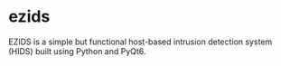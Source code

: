 # ezids
EZIDS is a simple but functional host-based intrusion detection system (HIDS) built using Python and PyQt6.

